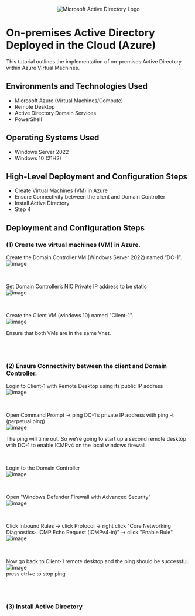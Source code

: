<p align="center">
<img src="https://i.imgur.com/pU5A58S.png" alt="Microsoft Active Directory Logo"/>
</p>

<h1>On-premises Active Directory Deployed in the Cloud (Azure)</h1>
This tutorial outlines the implementation of on-premises Active Directory within Azure Virtual Machines.<br />




<h2>Environments and Technologies Used</h2>

- Microsoft Azure (Virtual Machines/Compute)
- Remote Desktop
- Active Directory Domain Services
- PowerShell

<h2>Operating Systems Used </h2>

- Windows Server 2022
- Windows 10 (21H2)

<h2>High-Level Deployment and Configuration Steps</h2>

- Create Virtual Machines (VM) in Azure
- Ensure Connectivity between the client and Domain Controller
- Install Active Directory
- Step 4

<h2>Deployment and Configuration Steps</h2>

<h3>(1) Create two virtual machines (VM) in Azure.</h3>   

Create the Domain Controller VM (Windows Server 2022) named “DC-1”.   
![image](https://github.com/user-attachments/assets/ac14ac0e-e98c-45fa-919e-b39fd627c1c3)

<br>

Set Domain Controller’s NIC Private IP address to be static  
![image](https://github.com/user-attachments/assets/27cfb8de-2b85-4570-bc9e-70b82da6a0d2)

<br>

Create the Client VM (windows 10) named "Client-1".   
![image](https://github.com/user-attachments/assets/1944bf66-73d4-497f-b00a-a6a47acc16ff)   

Ensure that both VMs are in the same Vnet.  

<br>
<br> 

<h3>(2) Ensure Connectivity between the client and Domain Controller.</h3>   

Login to Client-1 with Remote Desktop using its public IP address   
![image](https://github.com/user-attachments/assets/98aaed1a-0717-490a-858f-ef858c294525)

<br>

Open Command Prompt -> ping DC-1’s private IP address with ping -t <ip address> (perpetual ping)  
![image](https://github.com/user-attachments/assets/188a4543-f24f-43c8-ac5a-126525240282)   

The ping will time out.  So we're going to start up a second remote desktop with DC-1 to enable ICMPv4 on the local windows firewall.

<br>

Login to the Domain Controller  
![image](https://github.com/user-attachments/assets/cf802978-841e-4f0d-babf-94f9cf918a92)

<br>

Open "Windows Defender Firewall with Advanced Security"  
![image](https://github.com/user-attachments/assets/8bc7c87e-29f2-4a9f-904b-e7f43e25562b)

<br>

Click Inbound Rules -> click Protocol -> right click "Core Networking Diagnostics- ICMP Echo Request (ICMPv4-in)" -> click "Enable Rule"   
![image](https://github.com/user-attachments/assets/f1c99169-9159-4ffc-8d2f-3e8696ffdaba)   

<br> 

Now go back to Client-1 remote desktop and the ping should be successful.  
![image](https://github.com/user-attachments/assets/cff73e60-147d-42bf-9125-14a7f1b5c1bf)  
press ctrl+c to stop ping

<br>
<br> 

<h3>(3) Install Active Directory</h3>  

